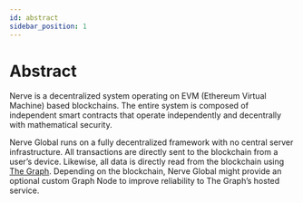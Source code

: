 ```yaml
---
id: abstract
sidebar_position: 1
---
```


# Abstract

Nerve is a decentralized system operating on EVM (Ethereum Virtual Machine) based blockchains. The entire system is composed of independent smart contracts that operate independently and decentrally with mathematical security. 

Nerve Global runs on a fully decentralized framework with no central server infrastructure. All transactions are directly sent to the blockchain from a user’s device. Likewise, all data is directly read from the blockchain using [The Graph](https://thegraph.com/en/). Depending on the blockchain, Nerve Global might provide an optional custom Graph Node to improve reliability to The Graph’s hosted service.